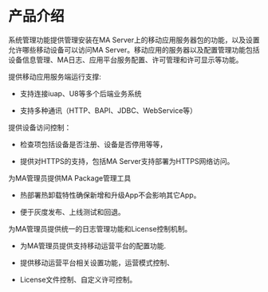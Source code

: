# 产品介绍

系统管理功能提供管理安装在MA Server上的移动应用服务器包的功能，以及设置允许哪些移动设备可以访问MA Server。移动应用的服务器以及配置管理功能包括设备信息管理、MA日志、应用平台服务配置、许可管理和许可显示等功能。

提供移动应用服务端运行支撑:

* 支持连接iuap、U8等多个后端业务系统

* 支持多种通讯（HTTP、BAPI、JDBC、WebService等）


提供设备访问控制：

* 检查项包括设备是否注册、设备是否停用等等，

* 提供对HTTPS的支持，包括MA Server支持部署为HTTPS网络访问。


为MA管理员提供MA Package管理工具

* 热部署热卸载特性确保新增和升级App不会影响其它App。

* 便于灰度发布、上线测试和回退。


为MA管理员提供统一的日志管理功能和License控制机制。

* 为MA管理员提供支持移动运营平台的配置功能.

* 提供移动运营平台相关设置功能，运营模式控制、

* License文件控制、自定义许可控制。



